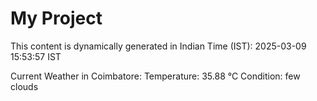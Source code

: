 # My Project

This content is dynamically generated in Indian Time (IST): 2025-03-09 15:53:57 IST


Current Weather in Coimbatore:
Temperature: 35.88 °C
Condition: few clouds

